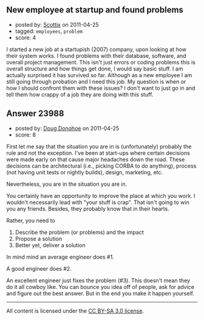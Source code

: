 ## New employee at startup and found problems

- posted by: [Scottix](https://stackexchange.com/users/-1/9979-scottix) on 2011-04-25
- tagged: `employees`, `problem`
- score: 4

I started a new job at a startupish (2007) company, upon looking at how their system works. I found problems with their database, software, and overall project management. This isn't just errors or coding problems this is overall structure and how things get done, I would say basic stuff. I am actually surprised it has survived so far. Although as a new employee I am still going through probation and I need this job. My question is when or how I should confront them with these issues? I don't want to just go in and tell them how crappy of a job they are doing with this stuff.


## Answer 23988

- posted by: [Doug Donohoe](https://stackexchange.com/users/-1/8906-doug-donohoe) on 2011-04-25
- score: 8

First let me say that the situation you are in is (unfortunately) probably the rule and not the exception.  I've been at start-ups where certain decisions were made early on that cause major headaches down the road.  These decisions can be architectural (i.e., picking CORBA to do anything), process (not having unit tests or nightly builds), design, marketing, etc.

Nevertheless, you are in the situation you are in.

You certainly have an opportunity to improve the place at which you work.  I wouldn't necessarily lead with "your stuff is crap".  That isn't going to win you any friends.  Besides, they probably know that in their hearts.

Rather, you need to

 1. Describe the problem (or problems) and the impact
 2. Propose a solution
 3. Better yet, deliver a solution

In mind mind an average engineer does #1.

A good engineer does #2.

An excellent engineer just fixes the problem (#3). This doesn't mean they do it all cowboy like.  You can bounce you idea off of people, ask for advice and figure out the best answer.  But in the end you make it happen yourself.



---

All content is licensed under the [CC BY-SA 3.0 license](https://creativecommons.org/licenses/by-sa/3.0/).
